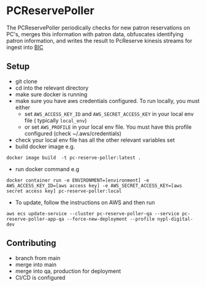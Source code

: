 # PCReservePoller

The PCReservePoller periodically checks for new patron reservations on PC's, merges this information with patron data, obfuscates identifying patron information, and writes the result to PcReserve kinesis streams for ingest into [BIC](https://github.com/NYPL/BIC)

## Setup

- git clone
- cd into the relevant directory
- make sure docker is running
- make sure you have aws credentials configured. To run locally, you must either
  - set `AWS_ACCESS_KEY_ID` and `AWS_SECRET_ACCESS_KEY` in your local env file ( typically `local_env`)
  - or set `AWS_PROFILE` in your local env file. You must have this profile configured (check ~/.aws/credentials)
- check your local env file has all the other relevant variables set
- build docker image e.g.
```
docker image build  -t pc-reserve-poller:latest .
```

- run docker command e.g
```
docker container run -e ENVIRONMENT=[environment] -e AWS_ACCESS_KEY_ID=[aws access key] -e AWS_SECRET_ACCESS_KEY=[aws secret access key] pc-reserve-poller:local
```
- To update, follow the instructions on AWS and then run

```
aws ecs update-service --cluster pc-reserve-poller-qa --service pc-reserve-poller-app-qa --force-new-deployment --profile nypl-digital-dev
```

## Contributing

- branch from main
- merge into main
- merge into qa, production for deployment
- CI/CD is configured
